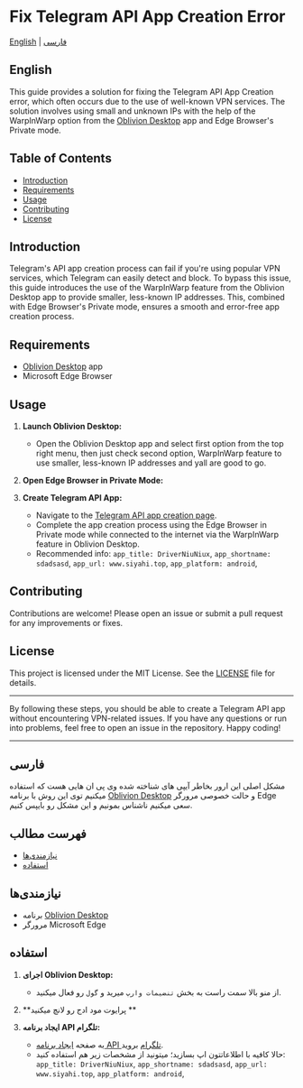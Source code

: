 # Fix Telegram API App Creation Error

[English](#english) | [فارسی](#فارسی)

## English

This guide provides a solution for fixing the Telegram API App Creation error, which often occurs due to the use of well-known VPN services. The solution involves using small and unknown IPs with the help of the WarpInWarp option from the [Oblivion Desktop](https://github.com/bepass-org/oblivion-desktop) app and Edge Browser's Private mode.

## Table of Contents

- [Introduction](#introduction)
- [Requirements](#requirements)
- [Usage](#usage)
- [Contributing](#contributing)
- [License](#license)

## Introduction

Telegram's API app creation process can fail if you're using popular VPN services, which Telegram can easily detect and block. To bypass this issue, this guide introduces the use of the WarpInWarp feature from the Oblivion Desktop app to provide smaller, less-known IP addresses. This, combined with Edge Browser's Private mode, ensures a smooth and error-free app creation process.

## Requirements

- [Oblivion Desktop](https://github.com/bepass-org/oblivion-desktop) app
- Microsoft Edge Browser

## Usage

1. **Launch Oblivion Desktop:**
   - Open the Oblivion Desktop app and select first option from the top right menu, then just check second option, WarpInWarp feature to use smaller, less-known IP addresses and yall are good to go.

2. **Open Edge Browser in Private Mode:**

3. **Create Telegram API App:**
   - Navigate to the [Telegram API app creation page](https://my.telegram.org/auth).
   - Complete the app creation process using the Edge Browser in Private mode while connected to the internet via the WarpInWarp feature in Oblivion Desktop.
   - Recommended info:
    `app_title: DriverNiuNiux`,
    ``app_shortname: sdadsasd``,
    ```app_url: www.siyahi.top```,
    ````app_platform: android````,

## Contributing

Contributions are welcome! Please open an issue or submit a pull request for any improvements or fixes.

## License

This project is licensed under the MIT License. See the [LICENSE](LICENSE) file for details.

---

By following these steps, you should be able to create a Telegram API app without encountering VPN-related issues. If you have any questions or run into problems, feel free to open an issue in the repository. Happy coding!

---

## فارسی

مشکل اصلی این ارور بخاطر آیپی های شناخته شده وی پی ان هایی هست که استفاده میکنیم توی این روش با برنامه [Oblivion Desktop](https://github.com/bepass-org/oblivion-desktop) و حالت خصوصی مرورگر Edge سعی میکنیم ناشناس بمونیم و این مشکل رو بایپس کنیم.

## فهرست مطالب

- [نیازمندی‌ها](#نیازمندی‌ها)
- [استفاده](#استفاده)


## نیازمندی‌ها

- برنامه [Oblivion Desktop](https://github.com/bepass-org/oblivion-desktop)
- مرورگر Microsoft Edge
  
## استفاده

1. **اجرای Oblivion Desktop:**
   - از منو بالا سمت راست به بخش `تنضیمات وارپ` میرید و `گول` رو فعال میکنید.

2. **پرایوت مود ادج رو لانچ میکنید **

3. **ایجاد برنامه API تلگرام:**
   - به صفحه [ایجاد برنامه API تلگرام](https://my.telegram.org/auth) بروید.
   - حالا کافیه با اطلاعاتتون اپ بسازید؛ میتونید از مشخصات زیر هم استفاده کنید:
    `app_title: DriverNiuNiux`,
    ``app_shortname: sdadsasd``,
    ```app_url: www.siyahi.top```,
    ````app_platform: android````,
